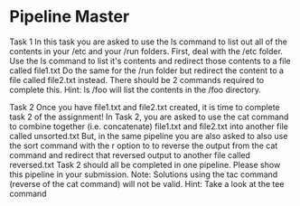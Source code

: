 # Pipeline Master

Task 1
In this task you are asked to use the ls command to list out all of the contents in
your /etc and your /run folders.
First, deal with the /etc folder. Use the ls command to list it's contents and redirect those
contents to a file called file1.txt
Do the same for the /run folder but redirect the content to a file called file2.txt instead.
There should be 2 commands required to complete this. 
Hint: ls /foo will list the contents in the /foo directory.

Task 2
Once you have file1.txt and file2.txt created, it is time to complete task 2 of the
assignment!
In Task 2, you are asked to use the cat command to combine together
(i.e. concatenate) file1.txt and file2.txt into another file called unsorted.txt
But, in the same pipeline you are also asked to also use the sort command with the r option
to to reverse the output from the cat command and redirect that reversed output to another file
called reversed.txt
Task 2 should all be completed in one pipeline. Please show this pipeline in your submission.
Note: Solutions using the tac command (reverse of the cat command) will not be valid.
Hint: Take a look at the tee command
